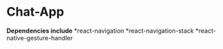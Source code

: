 # Chat-App

**Dependencies include**
*react-navigation
*react-navigation-stack
*react-native-gesture-handler
